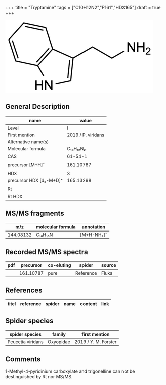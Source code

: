 +++
title = "Tryptamine"
tags = ["C10H12N2","P161","HDX165"]
draft = true
+++

![](/img/Tryptamine.png)

## General Description

| name                    | value              |
|-------------------------|--------------------|
| Level                   | I                  |
| First mention           | 2019 / P. viridans |
| Alternative name(s)     |                    |
| Molecular formula       | C₁₀H₁₂N₂            |
| CAS                     | 61-54-1            |
|                         |                    |
| precursor [M+H]⁺        | 161.10787          |
|                         |                    |
| HDX                     | 3                  |
| precursor HDX [d₃-M+D]⁺ | 165.13298          |
|                         |                    |
| Rt                      |                    |
| Rt HDX                  |                    |

## MS/MS fragments

| m/z       | molecular formula | annotation |
|-----------|-------------------|------------|
| 144.08132 | C₁₀H₁₀N           | [M+H-NH₃]⁺ |

## Recorded MS/MS spectra

| pdf | precursor | co-eluting | spider    | source |
|-----|-----------|------------|-----------|--------|
|     | 161.10787 | pure       | Reference | Fluka  |

## References

| titel  | reference | spider | name | content | link |
|--------|-----------|--------|------|---------|------|

## Spider species

| spider species    | family    | first mention        |
|-------------------|-----------|----------------------|
| Peucetia viridans | Oxyopidae | 2019 / Y. M. Forster |

## Comments
1-Methyl-4-pyridinium carboxylate and trigonelline can not be destinguished by Rt nor MS/MS.